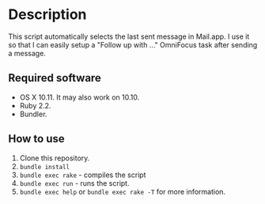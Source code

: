 # Description

This script automatically selects the last sent message in Mail.app. I use it so that I can easily setup a "Follow up with ..." OmniFocus task after sending a message.

## Required software

* OS X 10.11. It may also work on 10.10.
* Ruby 2.2.
* Bundler.

## How to use

1. Clone this repository.
1. `bundle install`
1. `bundle exec rake` - compiles the script
1. `bundle exec run` - runs the script.
1. `bundle exec help` or `bundle exec rake -T` for more information.
